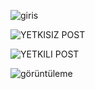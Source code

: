 
![giris](https://github.com/kubilayytpkts/A74KC-KUBILAY-TOPAKTAS/assets/119957098/ec30e45e-4211-429c-a247-d0c1bba925a8)

![YETKISIZ POST](https://github.com/kubilayytpkts/A74KC-KUBILAY-TOPAKTAS/assets/119957098/f1c77510-ba0e-42ea-b401-73c12632032f)

![YETKILI POST](https://github.com/kubilayytpkts/A74KC-KUBILAY-TOPAKTAS/assets/119957098/3ff04abe-8145-42d2-95f8-af1e65c676dd)

![görüntüleme](https://github.com/kubilayytpkts/A74KC-KUBILAY-TOPAKTAS/assets/119957098/cc486284-7376-43c7-905e-667102673019)


